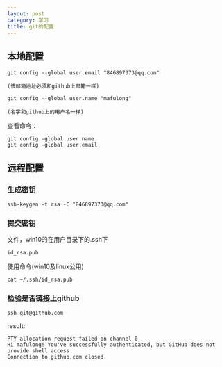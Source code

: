 ```yaml
---
layout: post
category: 学习
title: git的配置
---
```


## 本地配置
```
git config --global user.email "846897373@qq.com"

(该邮箱地址必须和github上邮箱一样)

git config --global user.name "mafulong" 

(名字和github上的用户名一样)
```

查看命令：
```
git config -global user.name
git config -global user.email
```

## 远程配置

### 生成密钥
```
ssh-keygen -t rsa -C "846897373@qq.com"
```

### 提交密钥
文件，win10的在用户目录下的.ssh下
```
id_rsa.pub
```

使用命令(win10及linux公用)
```
cat ~/.ssh/id_rsa.pub 
```

### 检验是否链接上github
```
ssh git@github.com
```

result:
```
PTY allocation request failed on channel 0
Hi mafulong! You've successfully authenticated, but GitHub does not provide shell access.
Connection to github.com closed.
```